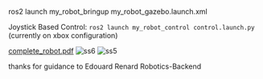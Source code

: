 ros2 launch my_robot_bringup my_robot_gazebo.launch.xml

Joystick Based Control: `ros2 launch my_robot_control control.launch.py`       (currently on xbox configuration)


[complete_robot.pdf](https://github.com/user-attachments/files/18294004/complete_robot.pdf)
![ss6](https://github.com/user-attachments/assets/46f6bfe9-f01e-447d-883e-1f52bc526383)
![ss5](https://github.com/user-attachments/assets/db2b26b7-af47-41f0-8b55-6ad44613078d)

thanks for guidance to Edouard Renard Robotics-Backend
